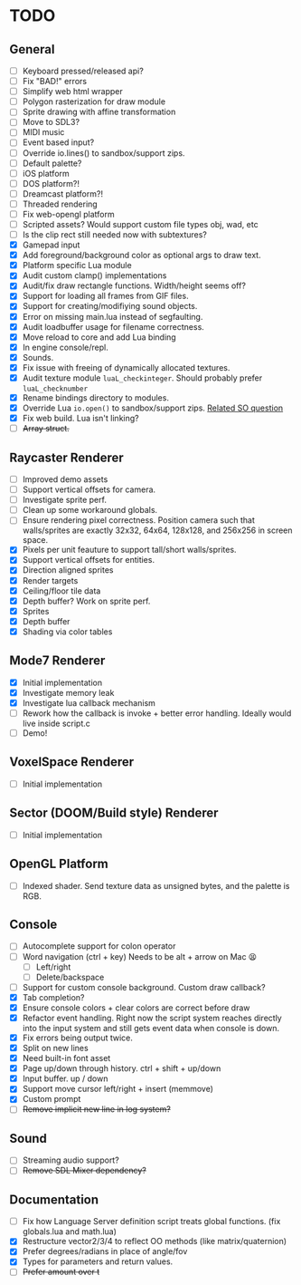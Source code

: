 # TODO
## General
- [ ] Keyboard pressed/released api?
- [ ] Fix "BAD!" errors
- [ ] Simplify web html wrapper
- [ ] Polygon rasterization for draw module
- [ ] Sprite drawing with affine transformation
- [ ] Move to SDL3?
- [ ] MIDI music
- [ ] Event based input?
- [ ] Override io.lines() to sandbox/support zips.
- [ ] Default palette?
- [ ] iOS platform
- [ ] DOS platform?!
- [ ] Dreamcast platform?!
- [ ] Threaded rendering
- [ ] Fix web-opengl platform
- [ ] Scripted assets? Would support custom file types obj, wad, etc
- [ ] Is the clip rect still needed now with subtextures?
- [x] Gamepad input
- [x] Add foreground/background color as optional args to draw text.
- [x] Platform specific Lua module
- [x] Audit custom clamp() implementations
- [x] Audit/fix draw rectangle functions. Width/height seems off?
- [x] Support for loading all frames from GIF files.
- [x] Support for creating/modifiying sound objects.
- [x] Error on missing main.lua instead of segfaulting.
- [x] Audit loadbuffer usage for filename correctness.
- [x] Move reload to core and add Lua binding
- [x] In engine console/repl.
- [x] Sounds.
- [x] Fix issue with freeing of dynamically allocated textures.
- [x] Audit texture module `luaL_checkinteger`. Should probably prefer `luaL_checknumber`
- [x] Rename bindings directory to modules.
- [x] Override Lua `io.open()` to sandbox/support zips. [Related SO question](https://stackoverflow.com/questions/20715652/how-to-wrap-the-io-functions-in-lua-to-prevent-the-user-from-leaving-x-directory)
- [x] Fix web build. Lua isn't linking?
- [ ] ~~Array struct.~~

## Raycaster Renderer
- [ ] Improved demo assets
- [ ] Support vertical offsets for camera.
- [ ] Investigate sprite perf.
- [ ] Clean up some workaround globals.
- [ ] Ensure rendering pixel correctness. Position camera such that walls/sprites are exactly 32x32, 64x64, 128x128, and 256x256 in screen space.
- [x] Pixels per unit feauture to support tall/short walls/sprites.
- [x] Support vertical offsets for entities.
- [x] Direction aligned sprites
- [x] Render targets
- [x] Ceiling/floor tile data
- [x] Depth buffer? Work on sprite perf.
- [x] Sprites
- [x] Depth buffer
- [x] Shading via color tables

## Mode7 Renderer
- [x] Initial implementation
- [x] Investigate memory leak
- [x] Investigate lua callback mechanism
- [ ] Rework how the callback is invoke + better error handling. Ideally would live inside script.c
- [ ] Demo!

## VoxelSpace Renderer
- [ ] Initial implementation

## Sector (DOOM/Build style) Renderer
- [ ] Initial implementation

## OpenGL Platform
- [ ] Indexed shader. Send texture data as unsigned bytes, and the palette is RGB.

## Console
- [ ] Autocomplete support for colon operator
- [ ] Word navigation (ctrl + key) Needs to be alt + arrow on Mac 😫
  - [ ] Left/right
  - [ ] Delete/backspace
- [ ] Support for custom console background. Custom draw callback?
- [x] Tab completion?
- [x] Ensure console colors + clear colors are correct before draw
- [x] Refactor event handling. Right now the script system reaches directly into the input system and still gets event data when console is down.
- [x] Fix errors being output twice.
- [x] Split on new lines
- [x] Need built-in font asset
- [x] Page up/down through history. ctrl + shift + up/down
- [x] Input buffer. up / down
- [x] Support move cursor left/right + insert (memmove)
- [x] Custom prompt
- [ ] ~~Remove implicit new line in log system?~~

## Sound
- [ ] Streaming audio support?
- [ ] ~~Remove SDL Mixer dependency?~~

## Documentation
- [ ] Fix how Language Server definition script treats global functions. (fix globals.lua and math.lua)
- [x] Restructure vector2/3/4 to reflect OO methods (like matrix/quaternion)
- [x] Prefer degrees/radians in place of angle/fov
- [x] Types for parameters and return values.
- [ ] ~~Prefer amount over t~~
